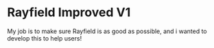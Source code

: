 # Rayfield Improved V1

My job is to make sure Rayfield is as good as possible, and i wanted to develop this to help users!
